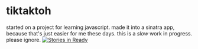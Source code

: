 # tiktaktoh
started on a project for learning javascript. made it into a sinatra app, because that's just easier for me these days. this is a *slow* work in progress. please ignore.
[![Stories in Ready](https://badge.waffle.io/ashumz/tiktaktoh.svg?label=dont&title=dont)](http://waffle.io/ashumz/tiktaktoh)
